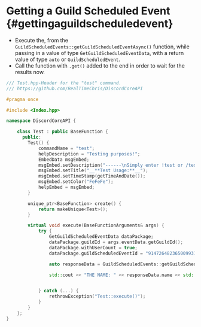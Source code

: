 Getting a Guild Scheduled Event {#gettingaguildscheduledevent}
============
- Execute the, from the `GuildScheduledEvents::getGuildScheduledEventAsync()` function, while passing in a value of type `GetGuildScheduledEventData`, with a return value of type `auto` or `GuildScheduledEvent`.
- Call the function with `.get()` added to the end in order to wait for the results now.

```cpp
/// Test.hpp-Header for the "test" command.
/// https://github.com/RealTimeChris/DiscordCoreAPI

#pragma once

#include <Index.hpp>

namespace DiscordCoreAPI {

	class Test : public BaseFunction {
	  public:
		Test() {
			commandName = "test";
			helpDescription = "Testing purposes!";
			EmbedData msgEmbed;
			msgEmbed.setDescription("------\nSimply enter !test or /test!\n------");
			msgEmbed.setTitle("__**Test Usage:**__");
			msgEmbed.setTimeStamp(getTimeAndDate());
			msgEmbed.setColor("FeFeFe");
			helpEmbed = msgEmbed;
		}

		unique_ptr<BaseFunction> create() {
			return makeUnique<Test>();
		}

		virtual void execute(BaseFunctionArguments& args) {
			try {
				GetGuildScheduledEventData dataPackage;
				dataPackage.guildId = args.eventData.getGuildId();
				dataPackage.withUserCount = true;
				dataPackage.guildScheduledEventId = "914726482365009931";

				auto responseData = GuildScheduledEvents::getGuildScheduledEventAsync(dataPackage).get();

				std::cout << "THE NAME: " << responseData.name << std::endl;


			} catch (...) {
				rethrowException("Test::execute()");
			}
		}
	};
}
```
